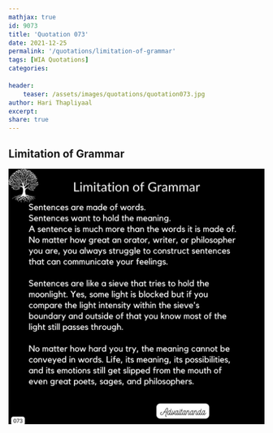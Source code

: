 ```yaml
---
mathjax: true
id: 9073
title: 'Quotation 073'
date: 2021-12-25
permalink: '/quotations/limitation-of-grammar'
tags: [WIA Quotations] 
categories: 

header:
    teaser: /assets/images/quotations/quotation073.jpg
author: Hari Thapliyaal 
excerpt:
share: true 
---
```


## Limitation of Grammar

![Limitation of Grammar](/assets/images/quotations/quotation073.jpg)
